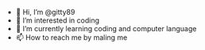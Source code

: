 - 👋 Hi, I’m @gitty89
- 👀 I’m interested in coding
- 🌱 I’m currently learning coding and computer language
- 📫 How to reach me by maling me

<!---
gitty89/gitty89 is a ✨ special ✨ repository because its `README.md` (this file) appears on your GitHub profile.
You can click the Preview link to take a look at your changes.
--->
